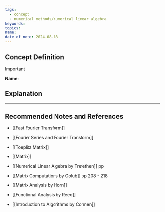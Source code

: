```yaml
---
tags:
  - concept
  - numerical_methods/numerical_linear_algebra
keywords: 
topics: 
name: 
date of note: 2024-08-08
---
```


## Concept Definition

>[!important]
>**Name**: 



## Explanation





-----------
##  Recommended Notes and References


- [[Fast Fourier Transform]]
- [[Fourier Series and Fourier Transform]]
- [[Toeplitz Matrix]]
- [[Matrix]]



- [[Numerical Linear Algebra by Trefethen]] pp
- [[Matrix Computations by Golub]] pp 208 - 218
- [[Matrix Analysis by Horn]]
- [[Functional Analysis by Reed]]
- [[Introduction to Algorithms by Cormen]]